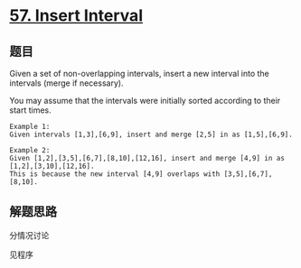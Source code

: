 # [57. Insert Interval](https://leetcode.com/problems/insert-interval/)

## 题目
Given a set of non-overlapping intervals, insert a new interval into the intervals (merge if necessary).

You may assume that the intervals were initially sorted according to their start times.

```
Example 1:
Given intervals [1,3],[6,9], insert and merge [2,5] in as [1,5],[6,9].

Example 2:
Given [1,2],[3,5],[6,7],[8,10],[12,16], insert and merge [4,9] in as [1,2],[3,10],[12,16].
This is because the new interval [4,9] overlaps with [3,5],[6,7],[8,10].
```
## 解题思路

分情况讨论

见程序
